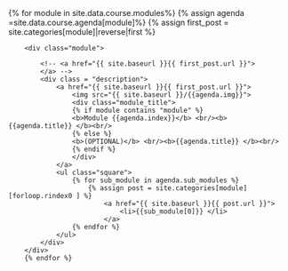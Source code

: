 <!-- <div class="syllabus">
         <div class="LiveSession">
         <a href="{{ site.baseurl }}/Opening/index.html">
            <img src="{{ site.baseurl }}/img/opening.png">
           <b> OPENING SESSION </b><br/></a>
        </div>
</div> -->
<div class="module_container">
        {% for module in site.data.course.modules%}
        {% assign agenda =site.data.course.agenda[module]%}
        {% assign first_post = site.categories[module]|reverse|first %}

        <div class="module">
            
            <!-- <a href="{{ site.baseurl }}{{ first_post.url }}">
            </a> -->
            <div class = "description">
                <a href="{{ site.baseurl }}{{ first_post.url }}">
                    <img src="{{ site.baseurl }}/{{agenda.img}}">
                    <div class="module_title">
                    {% if module contains "module" %}
                    <b>Module {{agenda.index}}</b> <br/><b>{{agenda.title}} </b><br/>
                    {% else %}
                    <b>(OPTIONAL)</b> <br/><b>{{agenda.title}} </b><br/> 
                    {% endif %}
                    </div>
                </a>
                <ul class="square">
                    {% for sub_module in agenda.sub_modules %}
                        {% assign post = site.categories[module][forloop.rindex0 ] %}
                            <a href="{{ site.baseurl }}{{ post.url }}">
                                <li>{{sub_module[0]}} </li>
                            </a>
                    {% endfor %}
                </ul>
            </div>
        </div>
        {% endfor %}
</div>
<!-- <div class="syllabus">
        <div class="LiveSession">     
            <a href="{{ site.baseurl }}/Closing/index.html">
            <img src="{{ site.baseurl }}/img/closing.png">
                <b> CLOSING SESSION </b><br/>
                </a>
        </div>
</div> -->